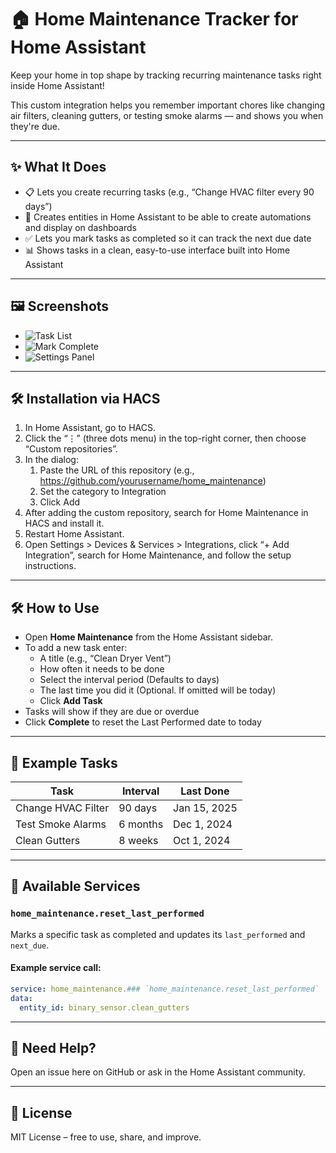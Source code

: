 # 🏠 Home Maintenance Tracker for Home Assistant

Keep your home in top shape by tracking recurring maintenance tasks right inside Home Assistant!

This custom integration helps you remember important chores like changing air filters, cleaning gutters, or testing smoke alarms — and shows you when they're due.

---

## ✨ What It Does

- 📋 Lets you create recurring tasks (e.g., “Change HVAC filter every 90 days”)
- 🔔 Creates entities in Home Assistant to be able to create automations and display on dashboards
- ✅ Lets you mark tasks as completed so it can track the next due date
- 📊 Shows tasks in a clean, easy-to-use interface built into Home Assistant

---

## 🖼️ Screenshots

- ![Task List](screenshots/task-list.png)
- ![Mark Complete](screenshots/mark-complete.png)
- ![Settings Panel](screenshots/settings-panel.png)

---

## 🛠️ Installation via HACS

1. In Home Assistant, go to HACS.
1. Click the “⋮” (three dots menu) in the top-right corner, then choose “Custom repositories”.
1. In the dialog:
   1. Paste the URL of this repository (e.g., https://github.com/yourusername/home_maintenance)
   1. Set the category to Integration
   1. Click Add
1. After adding the custom repository, search for Home Maintenance in HACS and install it.
1. Restart Home Assistant.
1. Open Settings > Devices & Services > Integrations, click “+ Add Integration”, search for Home Maintenance, and follow the setup instructions.

---

## 🛠️ How to Use

- Open **Home Maintenance** from the Home Assistant sidebar.
- To add a new task enter:
  - A title (e.g., “Clean Dryer Vent”)
  - How often it needs to be done
  - Select the interval period (Defaults to days)
  - The last time you did it (Optional. If omitted will be today)
  - Click **Add Task**
- Tasks will show if they are due or overdue
- Click **Complete** to reset the Last Performed date to today

---

## 🔄 Example Tasks

| Task                 | Interval | Last Done     |
|----------------------|----------|---------------|
| Change HVAC Filter   | 90 days  | Jan 15, 2025  |
| Test Smoke Alarms    | 6 months | Dec 1, 2024   |
| Clean Gutters        | 8 weeks  | Oct 1, 2024   |

---

## 🔁 Available Services

### `home_maintenance.reset_last_performed`

Marks a specific task as completed and updates its `last_performed` and `next_due`.

#### Example service call:

```yaml
service: home_maintenance.### `home_maintenance.reset_last_performed`
data:
  entity_id: binary_sensor.clean_gutters
```

---

## 💬 Need Help?

Open an issue here on GitHub or ask in the Home Assistant community.

---

## 📄 License

MIT License – free to use, share, and improve.
